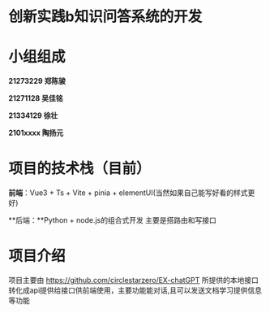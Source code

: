 # 创新实践b知识问答系统的开发



# 小组组成

**21273229 郑陈骏**

**21271128 吴佳铭**

**21334129 徐壮**

**2101xxxx 陶扬元**

# **项目的技术栈**（目前）

**前端**：Vue3 + Ts + Vite + pinia + elementUI(当然如果自己能写好看的样式更好)

**后端：**Python + node.js的组合式开发 主要是搭路由和写接口

# 项目介绍

项目主要由 https://github.com/circlestarzero/EX-chatGPT 所提供的本地接口转化成api提供给接口供前端使用，主要功能能对话,且可以发送文档学习提供信息等功能




